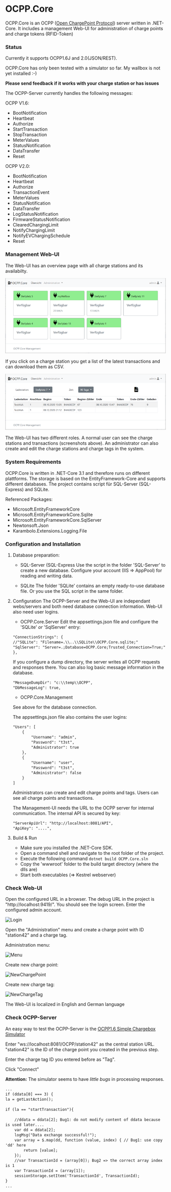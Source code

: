 # OCPP.Core
OCPP.Core is an OCPP ([Open ChargePoint Protocol](https://en.wikipedia.org/wiki/Open_Charge_Point_Protocol)) server written in .NET-Core. It includes a management Web-UI for administration of charge points and charge tokens (RFID-Token)




### Status
Currently it supports OCPP1.6J and 2.0(JSON/REST).

OCPP.Core has only been tested with a simulator so far. My wallbox is not yet installed :-)

**Please send feedback if it works with your charge station or has issues**



The OCPP-Server currently handles the following messages:

OCPP V1.6:
* BootNotification
* Heartbeat
* Authorize
* StartTransaction
* StopTransaction
* MeterValues
* StatusNotification
* DataTransfer
* Reset

OCPP V2.0:
* BootNotification
* Heartbeat
* Authorize
* TransactionEvent
* MeterValues
* StatusNotification
* DataTransfer
* LogStatusNotification
* FirmwareStatusNotification
* ClearedChargingLimit
* NotifyChargingLimit
* NotifyEVChargingSchedule
* Reset

### Management Web-UI
The Web-UI has an overview page with all charge stations and its availabilty.

![Overview](images/Overview.png)

If you click on a charge station you get a list of the latest transactions and can download them as CSV.

![Overview](images/Transactions.png)

The Web-UI has two different roles. A normal user can see the charge stations and transactions (screenshots above).
An administrator can also create and edit the charge stations and charge tags in the system.


### System Requirements
OCPP.Core is written in .NET-Core 3.1 and therefore runs on different plattforms.
The storage is based on the EntityFramework-Core and supports different databases.
The project contains script für SQL-Server (SQL-Express) and SQLite.

Referenced Packages:
* Microsoft.EntityFrameworkCore
* Microsoft.EntityFrameworkCore.Sqlite
* Microsoft.EntityFrameworkCore.SqlServer
* Newtonsoft.Json
* Karambolo.Extensions.Logging.File


### Configuration and Installation
1. Database preparation:   
	* SQL-Server (SQL-Express
	Use the script in the folder 'SQL-Server' to create a new database.
	Configure your account (IIS => AppPool) for reading and writing data.
		
	* SQLite
	The folder 'SQLite' contains an empty ready-to-use database file. Or you use the SQL script in the same folder.

        
2. Configuration
	The OCPP-Server and the Web-UI are independant webs/servers and both need database connection information.
	Web-UI also need user logins.

	* OCPP.Core.Server
	Edit the appsettings.json file and configure the 'SQLite' *or* 'SqlServer' entry:
	```
	"ConnectionStrings": {
	//"SQLite": "Filename=.\\..\\SQLite\\OCPP.Core.sqlite;"
	"SqlServer": "Server=.;Database=OCPP.Core;Trusted_Connection=True;"
	},
	```
	If you configure a dump directory, the server writes all OCPP requests and responses there.
	You can also log basic message information in the database.
	```
  	"MessageDumpDir": "c:\\temp\\OCPP",
	"DbMessageLog": true,
	```

	* OCPP.Core.Management

	See above for the database connection.


	The appsettings.json file also contains the user logins:

	```
	"Users": [
		{
			"Username": "admin",
			"Password": "t3st",
			"Administrator": true
		},
		{
			"Username": "user",
			"Password": "t3st",
			"Administrator": false
		}
	]
	```
	Administrators can create and edit charge points and tags. Users can see all charge points and transactions.


	The Management-UI needs the URL to the OCPP server for internal communication. The internal API is secured by key:
	```
	"ServerApiUrl": "http://localhost:8081/API",
	"ApiKey": "....",
	```	

3. Build & Run
	* Make sure you installed the .NET-Core SDK.
	* Open a command shell and navigate to the root folder of the project.
	* Execute the following command
```dotnet build OCPP.Core.sln```
	* Copy the 'wwwroot' folder to the build target directory (where the dlls are)
	* Start both executables (=> Kestrel webserver)


### Check Web-UI
Open the configured URL in a browser. The debug URL in the project is "http://localhost:9419/".
You should see the login screen. Enter the configured admin account.

![Login](images/Login.png)


Open the "Administration" menu and create a charge point with ID "station42" and a charge tag.

Administration menu:

![Menu](images/Menu.png)

Create new charge point:

![NewChargePoint](images/NewChargePoint.png)

Create new charge tag:

![NewChargeTag](images/NewChargeTag.png)


The Web-UI is localized in English and German language

### Check OCPP-Server
An easy way to test the OCPP-Server is the 
[OCPP1.6 Simple Chargebox Simulator](https://github.com/victormunoz/OCPP-1.6-Chargebox-Simulator)

Enter "ws://localhost:8081/OCPP/station42" as the central station URL.
"station42" is the ID of the charge point you created in the previous step.

Enter the charge tag ID you entered before as "Tag".

Click "Connect"


	

**Attention:**
The simulator seems to have _little bugs_ in processing responses.

```
...
if (ddata[0] === 3) {
la = getLastAction();

if (la == "startTransaction"){

	//ddata = ddata[2]; Bug1: do not modify content of ddata because is used later....
	var dd = ddata[2];
	logMsg("Data exchange successful!");
	var array = $.map(dd, function (value, index) {	// Bug1: use copy 'dd' here
		return [value];
	});
	//var TransactionId = (array[0]); Bug2 => the correct array index is 1
	var TransactionId = (array[1]);
	sessionStorage.setItem('TransactionId', TransactionId);
}
...
```
